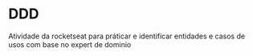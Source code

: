# DDD

Atividade da rocketseat para práticar e identificar entidades e casos de usos com base no expert de dominio
